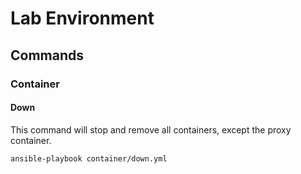 # Lab Environment

## Commands

### Container

#### Down

This command will stop and remove all containers, except the proxy container.

```
ansible-playbook container/down.yml
```
